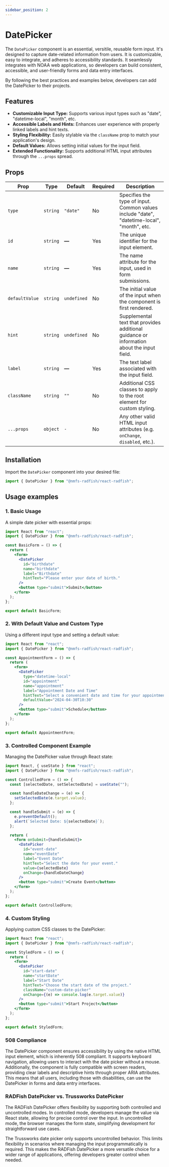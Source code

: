 ```yaml
---
sidebar_position: 2
---
```


# DatePicker

The `DatePicker` component is an essential, versitile, reusable form input. It's designed to capture date-related information from users. It is customizable, easy to integrate, and adheres to accessibility standards. It seamlessly integrates with NOAA web applications, so developers can build consistent, accessible, and user-friendly forms and data entry interfaces.

By following the best practices and examples below, developers can add the DatePicker to their projects.

## **Features**

- **Customizable Input Type:** Supports various input types such as "date", "datetime-local", "month", etc.
- **Accessible Labels and Hints:** Enhances user experience with properly linked labels and hint texts.
- **Styling Flexibility:** Easily stylable via the `className` prop to match your application's design.
- **Default Values:** Allows setting initial values for the input field.
- **Extended Functionality:** Supports additional HTML input attributes through the `...props` spread.

## **Props**

| Prop           | Type     | Default     | Required | Description                                                                                |
| -------------- | -------- | ----------- | -------- | ------------------------------------------------------------------------------------------ |
| `type`         | `string` | `"date"`    | No       | Specifies the type of input. Common values include "date", "datetime-local", "month", etc. |
| `id`           | `string` | **—**       | Yes      | The unique identifier for the input element.                                               |
| `name`         | `string` | **—**       | Yes      | The name attribute for the input, used in form submissions.                                |
| `defaultValue` | `string` | `undefined` | No       | The initial value of the input when the component is first rendered.                       |
| `hint`     | `string` | `undefined` | No       | Supplemental text that provides additional guidance or information about the input field.  |
| `label`        | `string` | **—**       | Yes      | The text label associated with the input field.                                            |
| `className`    | `string` | `""`        | No       | Additional CSS classes to apply to the root element for custom styling.                    |
| `...props`     | `object` | `-`         | No       | Any other valid HTML input attributes (e.g. `onChange`, `disabled`, etc.).                 |

## **Installation**

Import the `DatePicker` component into your desired file:

```jsx
import { DatePicker } from "@nmfs-radfish/react-radfish";
```

## Usage examples

### 1. Basic Usage

A simple date picker with essential props:

```jsx
import React from "react";
import { DatePicker } from "@nmfs-radfish/react-radfish";

const BasicForm = () => {
  return (
    <form>
      <DatePicker
        id="birthdate"
        name="birthdate"
        label="Birthdate"
        hintText="Please enter your date of birth."
      />
      <button type="submit">Submit</button>
    </form>
  );
};

export default BasicForm;
```

### 2. With Default Value and Custom Type

Using a different input type and setting a default value:

```jsx
import React from "react";
import { DatePicker } from "@nmfs-radfish/react-radfish";

const AppointmentForm = () => {
  return (
    <form>
      <DatePicker
        type="datetime-local"
        id="appointment"
        name="appointment"
        label="Appointment Date and Time"
        hintText="Select a convenient date and time for your appointment."
        defaultValue="2024-04-30T10:30"
      />
      <button type="submit">Schedule</button>
    </form>
  );
};

export default AppointmentForm;
```

### 3. Controlled Component Example

Managing the DatePicker value through React state:

```jsx
import React, { useState } from "react";
import { DatePicker } from "@nmfs-radfish/react-radfish";

const ControlledForm = () => {
  const [selectedDate, setSelectedDate] = useState("");

  const handleDateChange = (e) => {
    setSelectedDate(e.target.value);
  };

  const handleSubmit = (e) => {
    e.preventDefault();
    alert(`Selected Date: ${selectedDate}`);
  };

  return (
    <form onSubmit={handleSubmit}>
      <DatePicker
        id="event-date"
        name="eventDate"
        label="Event Date"
        hintText="Select the date for your event."
        value={selectedDate}
        onChange={handleDateChange}
      />
      <button type="submit">Create Event</button>
    </form>
  );
};

export default ControlledForm;
```

### 4. Custom Styling

Applying custom CSS classes to the DatePicker:

```jsx
import React from "react";
import { DatePicker } from "@nmfs-radfish/react-radfish";

const StyledForm = () => {
  return (
    <form>
      <DatePicker
        id="start-date"
        name="startDate"
        label="Start Date"
        hintText="Choose the start date of the project."
        className="custom-date-picker"
        onChange={(e) => console.log(e.target.value)}
      />
      <button type="submit">Start Project</button>
    </form>
  );
};

export default StyledForm;
```

### 508 Compliance

The DatePicker component ensures accessibility by using the native HTML input element, which is inherently 508 compliant. It supports keyboard navigation, allowing users to interact with the date picker without a mouse. Additionally, the component is fully compatible with screen readers, providing clear labels and descriptive hints through proper ARIA attributes. This means that all users, including those with disabilities, can use the DatePicker in forms and data entry interfaces.

### RADFish DatePicker vs. Trussworks DatePicker

The RADFish DatePicker offers flexibility by supporting both controlled and uncontrolled modes. In controlled mode, developers manage the value via React state, allowing for precise control over the input. In uncontrolled mode, the browser manages the form state, simplifying development for straightforward use cases. 

The Trussworks date picker only supports uncontrolled behavior. This limits flexibility in scenarios where managing the input programmatically is required. This makes the RADFish DatePicker a more versatile choice for a wider range of applications, offering developers greater control when needed.